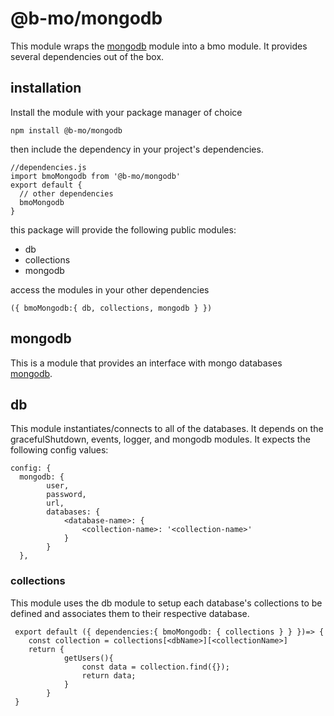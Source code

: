 # @b-mo/mongodb


This module wraps the [mongodb]() module into a bmo module. It provides several dependencies out of the box.

## installation

Install the module with your package manager of choice

`npm install @b-mo/mongodb`

then include the dependency in your project's dependencies.

```
//dependencies.js
import bmoMongodb from '@b-mo/mongodb'
export default {
  // other dependencies
  bmoMongodb
}
```
this package will provide the following public modules:
  - db
  - collections
  - mongodb

access the modules in your other dependencies
```
({ bmoMongodb:{ db, collections, mongodb } })
```
## mongodb
This is a module that provides an interface with mongo databases [mongodb](https://github.com/mongodb/node-mongodb-native/).

## db
This module instantiates/connects to all of the databases.
It depends on the gracefulShutdown, events, logger, and mongodb modules.
It expects the following config values:
```
config: {
  mongodb: {
		user,
		password,
		url,
		databases: {
			<database-name>: {
				<collection-name>: '<collection-name>'
			}
		}
  },
```

### collections

This module uses the db module to setup each database's collections to be defined and associates them to their respective database.

```
 export default ({ dependencies:{ bmoMongodb: { collections } } })=> {
	const collection = collections[<dbName>][<collectionName>]
	return {
			getUsers(){
				const data = collection.find({});
				return data;
			}
		}
 }
```
